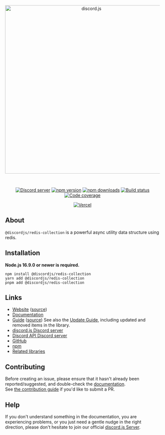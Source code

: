 <div align="center">
 <br />
 <p>
  <a href="https://discord.js.org"><img src="https://discord.js.org/static/logo.svg" width="546" alt="discord.js" /></a>
 </p>
 <br />
 <p>
  <a href="https://discord.gg/djs"><img src="https://img.shields.io/discord/222078108977594368?color=5865F2&logo=discord&logoColor=white" alt="Discord server" /></a>
  <a href="https://www.npmjs.com/package/@discordjs/redis-collection"><img src="https://img.shields.io/npm/v/@discordjs/redis-collection.svg?maxAge=3600" alt="npm version" /></a>
  <a href="https://www.npmjs.com/package/@discordjs/redis-collection"><img src="https://img.shields.io/npm/dt/@discordjs/redis-collection.svg?maxAge=3600" alt="npm downloads" /></a>
  <a href="https://github.com/discordjs/discord.js/actions"><img src="https://github.com/discordjs/discord.js/actions/workflows/test.yml/badge.svg" alt="Build status" /></a>
  <a href="https://codecov.io/gh/discordjs/discord.js" ><img src="https://codecov.io/gh/discordjs/discord.js/branch/main/graph/badge.svg?precision=2&flag=collection" alt="Code coverage" /></a>
 </p>
 <p>
  <a href="https://vercel.com/?utm_source=discordjs&utm_campaign=oss"><img src="https://raw.githubusercontent.com/discordjs/discord.js/main/.github/powered-by-vercel.svg" alt="Vercel" /></a>
 </p>
</div>

## About

`@discordjs/redis-collection` is a powerful async utility data structure using redis.

## Installation

**Node.js 16.9.0 or newer is required.**

```sh-session
npm install @discordjs/redis-collection
yarn add @discordjs/redis-collection
pnpm add @discordjs/redis-collection
```

## Links

- [Website](https://discord.js.org/) ([source](https://github.com/discordjs/discord.js/tree/main/packages/website))
- [Documentation](https://discord.js.org/#/docs/redis-collection)
- [Guide](https://discordjs.guide/) ([source](https://github.com/discordjs/guide))
  See also the [Update Guide](https://discordjs.guide/additional-info/changes-in-v14.html), including updated and removed items in the library.
- [discord.js Discord server](https://discord.gg/djs)
- [Discord API Discord server](https://discord.gg/discord-api)
- [GitHub](https://github.com/discordjs/discord.js/tree/main/packages/redis-collection)
- [npm](https://www.npmjs.com/package/@discordjs/redis-collection)
- [Related libraries](https://discord.com/developers/docs/topics/community-resources#libraries)

## Contributing

Before creating an issue, please ensure that it hasn't already been reported/suggested, and double-check the
[documentation](https://discord.js.org/#/docs/redis-collection).  
See [the contribution guide](https://github.com/discordjs/discord.js/blob/main/.github/CONTRIBUTING.md) if you'd like to submit a PR.

## Help

If you don't understand something in the documentation, you are experiencing problems, or you just need a gentle
nudge in the right direction, please don't hesitate to join our official [discord.js Server](https://discord.gg/djs).
